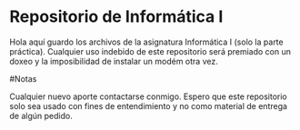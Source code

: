 # Repositorio de Informática I

Hola aquí guardo los archivos de la asignatura Informática I (solo la parte práctica). Cualquier uso indebido de este repositorio será premiado con un doxeo y la imposibilidad de instalar un modém otra vez.

#Notas

Cualquier nuevo aporte contactarse conmigo. Espero que este repositorio solo sea usado con fines de entendimiento y no como material de entrega de algún pedido.
